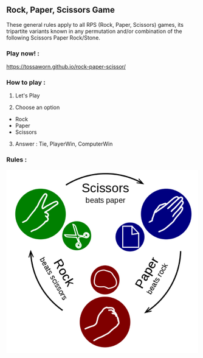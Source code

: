 ## Rock, Paper, Scissors Game

These general rules apply to all RPS (Rock, Paper, Scissors) games, its tripartite variants known in any permutation and/or combination of the following Scissors Paper Rock/Stone.

### Play now! :
  https://tossaworn.github.io/rock-paper-scissor/

### How to play :

1. Let's Play

2. Choose an option
  - Rock
  - Paper
  - Scissors  
3. Answer : Tie, PlayerWin, ComputerWin 

### Rules :

![rps-rules](./RPS.png)
